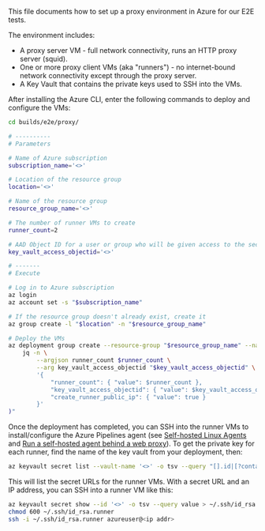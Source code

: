 This file documents how to set up a proxy environment in Azure for our E2E tests.

The environment includes:
- A proxy server VM - full network connectivity, runs an HTTP proxy server (squid).
- One or more proxy client VMs (aka "runners") - no internet-bound network connectivity except through the proxy server.
- A Key Vault that contains the private keys used to SSH into the VMs.

After installing the Azure CLI, enter the following commands to deploy and configure the VMs:

```sh
cd builds/e2e/proxy/

# ----------
# Parameters

# Name of Azure subscription
subscription_name='<>'

# Location of the resource group
location='<>'

# Name of the resource group
resource_group_name='<>'

# The number of runner VMs to create
runner_count=2

# AAD Object ID for a user or group who will be given access to the secrets in the key vault
key_vault_access_objectid='<>'

# -------
# Execute

# Log in to Azure subscription
az login
az account set -s "$subscription_name"

# If the resource group doesn't already exist, create it
az group create -l "$location" -n "$resource_group_name"

# Deploy the VMs
az deployment group create --resource-group "$resource_group_name" --name 'e2e-proxy' --template-file ./proxy-deployment-template.json --parameters "$(
    jq -n \
        --argjson runner_count $runner_count \
        --arg key_vault_access_objectid "$key_vault_access_objectid" \
        '{
            "runner_count": { "value": $runner_count },
            "key_vault_access_objectid": { "value": $key_vault_access_objectid },
            "create_runner_public_ip": { "value": true }
        }'
)"
```

Once the deployment has completed, you can SSH into the runner VMs to install/configure the Azure Pipelines agent (see [Self-hosted Linux Agents](https://docs.microsoft.com/en-us/azure/devops/pipelines/agents/v2-linux?view=azure-devops) and [Run a self-hosted agent behind a web proxy](https://docs.microsoft.com/en-us/azure/devops/pipelines/agents/proxy?view=azure-devops&tabs=unix)). To get the private key for each runner, find the name of the key vault from your deployment, then:

```sh
az keyvault secret list --vault-name '<>' -o tsv --query "[].id|[?contains(@, 'runner-vm')]"
```

This will list the secret URLs for the runner VMs. With a secret URL and an IP address, you can SSH into a runner VM like this:

```sh
az keyvault secret show --id '<>' -o tsv --query value > ~/.ssh/id_rsa.runner
chmod 600 ~/.ssh/id_rsa.runner
ssh -i ~/.ssh/id_rsa.runner azureuser@<ip addr>
```
